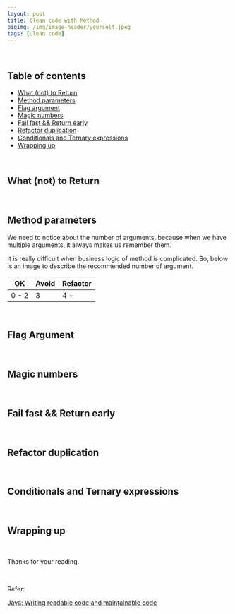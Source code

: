 ```yaml
---
layout: post
title: Clean code with Method
bigimg: /img/image-header/yourself.jpeg
tags: [Clean code]
---
```




<br>

## Table of contents
- [What (not) to Return](#what-(not)-to-return)
- [Method parameters](#method-parameters)
- [Flag argument](#flag-argument)
- [Magic numbers](#magic-numbers)
- [Fail fast && Return early](#fail-fast-&&-return-early)
- [Refactor duplication](#refactor-duplication)
- [Conditionals and Ternary expressions](#conditionals-and-ternary-expressions)
- [Wrapping up](#wrapping-up)

<br>

## What (not) to Return




<br>

## Method parameters


We need to notice about the number of arguments, because when we have multiple arguments, it always makes us remember them.

It is really difficult when business logic of method is complicated. So, below is an image to describe the recommended number of argument.

|        OK        |          Avoid             |          Refactor         |
| ---------------- | -------------------------- | ------------------------- |
|     0 - 2        |             3              |            4 +            |

<br>

## Flag Argument



<br>

## Magic numbers



<br>

## Fail fast && Return early



<br>

## Refactor duplication



<br>

## Conditionals and Ternary expressions




<br>

## Wrapping up





<br>

Thanks for your reading.

<br>

Refer:

[Java: Writing readable code and maintainable code](https://app.pluralsight.com/library/courses/java-writing-readable-maintainable-code/table-of-contentshttps://www.pluralsight.com/courses/java-writing-readable-maintainable-code)